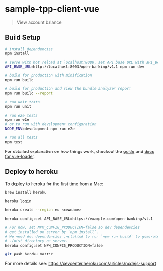 # sample-tpp-client-vue

> View account balance

## Build Setup

``` bash
# install dependencies
npm install

# serve with hot reload at localhost:8080, set API base URL with API_BASE_URL
API_BASE_URL=http://localhost:8003/open-banking/v1.1 npm run dev

# build for production with minification
npm run build

# build for production and view the bundle analyzer report
npm run build --report

# run unit tests
npm run unit

# run e2e tests
npm run e2e
# or to run with development configuration
NODE_ENV=development npm run e2e

# run all tests
npm test
```

For detailed explanation on how things work, checkout the [guide](http://vuejs-templates.github.io/webpack/) and [docs for vue-loader](http://vuejs.github.io/vue-loader).

## Deploy to heroku

To deploy to heroku for the first time from a Mac:

```sh
brew install heroku

heroku login

heroku create --region eu <newname>

heroku config:set API_BASE_URL=https://example.com/open-banking/v1.1

# For now, set NPM_CONFIG_PRODUCTION=false so dev dependencies
# get installed on server by `npm install`.
# We need dev dependencies installed to run `npm run build` to generate
# ./dist directory on server.
heroku config:set NPM_CONFIG_PRODUCTION=false

git push heroku master
```

For more details see: https://devcenter.heroku.com/articles/nodejs-support

